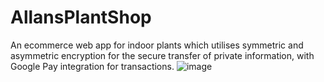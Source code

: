 # AllansPlantShop
An ecommerce web app for indoor plants which utilises symmetric and asymmetric encryption for the secure transfer of private information, with Google Pay integration for transactions.
![image](https://user-images.githubusercontent.com/93415378/202713079-56a13b45-68a9-483d-b74c-75e08b84dea0.png)
